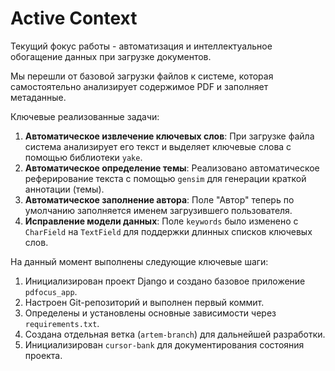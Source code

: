 # Active Context

Текущий фокус работы - автоматизация и интеллектуальное обогащение данных при загрузке документов.

Мы перешли от базовой загрузки файлов к системе, которая самостоятельно анализирует содержимое PDF и заполняет метаданные.

Ключевые реализованные задачи:
1.  **Автоматическое извлечение ключевых слов**: При загрузке файла система анализирует его текст и выделяет ключевые слова с помощью библиотеки `yake`.
2.  **Автоматическое определение темы**: Реализовано автоматическое реферирование текста с помощью `gensim` для генерации краткой аннотации (темы).
3.  **Автоматическое заполнение автора**: Поле "Автор" теперь по умолчанию заполняется именем загрузившего пользователя.
4.  **Исправление модели данных**: Поле `keywords` было изменено с `CharField` на `TextField` для поддержки длинных списков ключевых слов.

На данный момент выполнены следующие ключевые шаги:
1.  Инициализирован проект Django и создано базовое приложение `pdfocus_app`.
2.  Настроен Git-репозиторий и выполнен первый коммит.
3.  Определены и установлены основные зависимости через `requirements.txt`.
4.  Создана отдельная ветка (`artem-branch`) для дальнейшей разработки.
5.  Инициализирован `cursor-bank` для документирования состояния проекта. 